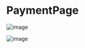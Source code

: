# PaymentPage

![image](https://user-images.githubusercontent.com/111266613/219466202-7a7c3772-08f6-4813-8ee1-678e9a5fd1d4.png)

![image](https://user-images.githubusercontent.com/111266613/219466312-5f7633b6-bf80-4c10-9b26-58b0d4397f78.png)
